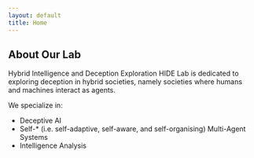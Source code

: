 ```yaml
---
layout: default
title: Home
---
```


## About Our Lab
Hybrid Intelligence and Deception Exploration HIDE Lab is dedicated to exploring deception in hybrid societies, namely societies where humans and machines interact as agents.

We specialize in:
- Deceptive AI
- Self-* (i.e. self-adaptive, self-aware, and self-organising) Multi-Agent Systems
- Intelligence Analysis

